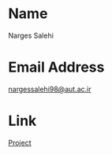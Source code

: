 # Name
Narges Salehi <br>
# Email Address
nargessalehi98@aut.ac.ir<br>
# Link
[Project](https://github.com/nargessalehi98/PythonProject/tree/main)
